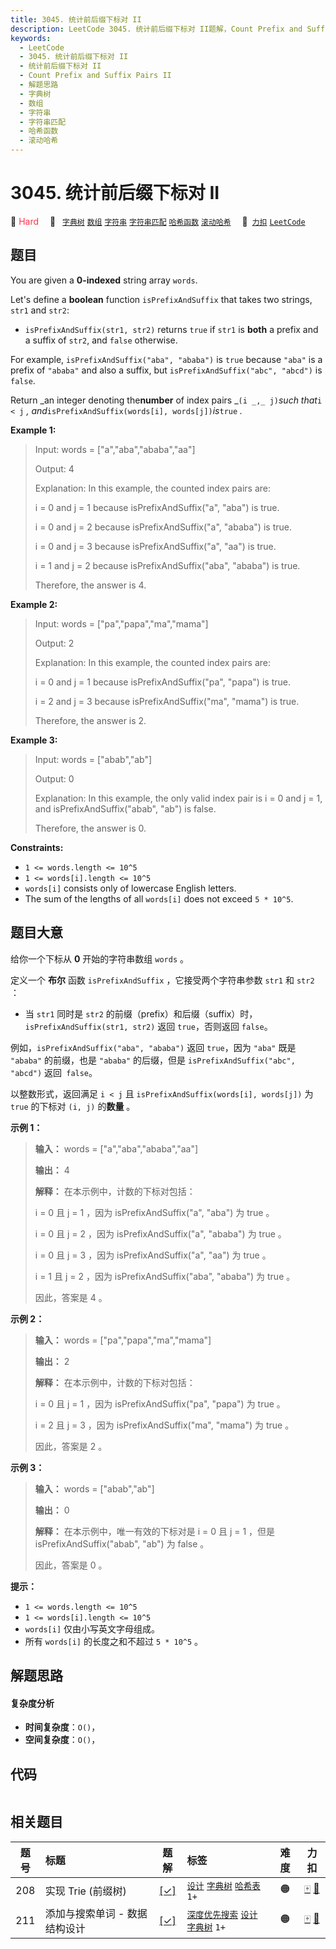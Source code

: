 ```yaml
---
title: 3045. 统计前后缀下标对 II
description: LeetCode 3045. 统计前后缀下标对 II题解，Count Prefix and Suffix Pairs II，包含解题思路、复杂度分析以及完整的 JavaScript 代码实现。
keywords:
  - LeetCode
  - 3045. 统计前后缀下标对 II
  - 统计前后缀下标对 II
  - Count Prefix and Suffix Pairs II
  - 解题思路
  - 字典树
  - 数组
  - 字符串
  - 字符串匹配
  - 哈希函数
  - 滚动哈希
---
```


# 3045. 统计前后缀下标对 II

🔴 <font color=#ff334b>Hard</font>&emsp; 🔖&ensp; [`字典树`](/tag/trie.md) [`数组`](/tag/array.md) [`字符串`](/tag/string.md) [`字符串匹配`](/tag/string-matching.md) [`哈希函数`](/tag/hash-function.md) [`滚动哈希`](/tag/rolling-hash.md)&emsp; 🔗&ensp;[`力扣`](https://leetcode.cn/problems/count-prefix-and-suffix-pairs-ii) [`LeetCode`](https://leetcode.com/problems/count-prefix-and-suffix-pairs-ii)

## 题目

You are given a **0-indexed** string array `words`.

Let's define a **boolean** function `isPrefixAndSuffix` that takes two
strings, `str1` and `str2`:

  * `isPrefixAndSuffix(str1, str2)` returns `true` if `str1` is **both** a prefix and a suffix of `str2`, and `false` otherwise.

For example, `isPrefixAndSuffix("aba", "ababa")` is `true` because `"aba"` is
a prefix of `"ababa"` and also a suffix, but `isPrefixAndSuffix("abc",
"abcd")` is `false`.

Return _an integer denoting the**number** of index pairs _`(i _,_ j)`_such
that_`i < j` _, and_`isPrefixAndSuffix(words[i], words[j])`_is_`true` _._



**Example 1:**

> Input: words = ["a","aba","ababa","aa"]
> 
> Output: 4
> 
> Explanation: In this example, the counted index pairs are:
> 
> i = 0 and j = 1 because isPrefixAndSuffix("a", "aba") is true.
> 
> i = 0 and j = 2 because isPrefixAndSuffix("a", "ababa") is true.
> 
> i = 0 and j = 3 because isPrefixAndSuffix("a", "aa") is true.
> 
> i = 1 and j = 2 because isPrefixAndSuffix("aba", "ababa") is true.
> 
> Therefore, the answer is 4.

**Example 2:**

> Input: words = ["pa","papa","ma","mama"]
> 
> Output: 2
> 
> Explanation: In this example, the counted index pairs are:
> 
> i = 0 and j = 1 because isPrefixAndSuffix("pa", "papa") is true.
> 
> i = 2 and j = 3 because isPrefixAndSuffix("ma", "mama") is true.
> 
> Therefore, the answer is 2.  

**Example 3:**

> Input: words = ["abab","ab"]
> 
> Output: 0
> 
> Explanation: In this example, the only valid index pair is i = 0 and j = 1, and isPrefixAndSuffix("abab", "ab") is false.
> 
> Therefore, the answer is 0.



**Constraints:**

  * `1 <= words.length <= 10^5`
  * `1 <= words[i].length <= 10^5`
  * `words[i]` consists only of lowercase English letters.
  * The sum of the lengths of all `words[i]` does not exceed `5 * 10^5`.


## 题目大意

给你一个下标从 **0** 开始的字符串数组 `words` 。

定义一个 **布尔** 函数 `isPrefixAndSuffix` ，它接受两个字符串参数 `str1` 和 `str2` ：

  * 当 `str1` 同时是 `str2` 的前缀（prefix）和后缀（suffix）时，`isPrefixAndSuffix(str1, str2)` 返回 `true`，否则返回 `false`。

例如，`isPrefixAndSuffix("aba", "ababa")` 返回 `true`，因为 `"aba"` 既是 `"ababa"`
的前缀，也是 `"ababa"` 的后缀，但是 `isPrefixAndSuffix("abc", "abcd")` 返回` false`。

以整数形式，返回满足 `i < j` 且 `isPrefixAndSuffix(words[i], words[j])` 为 `true` 的下标对
`(i, j)` 的**数量** 。



**示例 1：**

> 
> 
> 
> 
> 
> **输入：** words = ["a","aba","ababa","aa"]
> 
> **输出：** 4
> 
> **解释：** 在本示例中，计数的下标对包括：
> 
> i = 0 且 j = 1 ，因为 isPrefixAndSuffix("a", "aba") 为 true 。
> 
> i = 0 且 j = 2 ，因为 isPrefixAndSuffix("a", "ababa") 为 true 。
> 
> i = 0 且 j = 3 ，因为 isPrefixAndSuffix("a", "aa") 为 true 。
> 
> i = 1 且 j = 2 ，因为 isPrefixAndSuffix("aba", "ababa") 为 true 。
> 
> 因此，答案是 4 。

**示例 2：**

> 
> 
> 
> 
> 
> **输入：** words = ["pa","papa","ma","mama"]
> 
> **输出：** 2
> 
> **解释：** 在本示例中，计数的下标对包括：
> 
> i = 0 且 j = 1 ，因为 isPrefixAndSuffix("pa", "papa") 为 true 。
> 
> i = 2 且 j = 3 ，因为 isPrefixAndSuffix("ma", "mama") 为 true 。
> 
> 因此，答案是 2 。

**示例 3：**

> 
> 
> 
> 
> 
> **输入：** words = ["abab","ab"]
> 
> **输出：** 0
> 
> **解释：** 在本示例中，唯一有效的下标对是 i = 0 且 j = 1 ，但是 isPrefixAndSuffix("abab", "ab") 为 false 。
> 
> 因此，答案是 0 。



**提示：**

  * `1 <= words.length <= 10^5`
  * `1 <= words[i].length <= 10^5`
  * `words[i]` 仅由小写英文字母组成。
  * 所有 `words[i]` 的长度之和不超过 `5 * 10^5` 。


## 解题思路

#### 复杂度分析

- **时间复杂度**：`O()`，
- **空间复杂度**：`O()`，

## 代码

```javascript

```

## 相关题目

<!-- prettier-ignore -->
| 题号 | 标题 | 题解 | 标签 | 难度 | 力扣 |
| :------: | :------ | :------: | :------ | :------: | :------: |
| 208 | 实现 Trie (前缀树) | [[✓]](/problem/0208.md) |  [`设计`](/tag/design.md) [`字典树`](/tag/trie.md) [`哈希表`](/tag/hash-table.md) `1+` | 🟠 | [🀄️](https://leetcode.cn/problems/implement-trie-prefix-tree) [🔗](https://leetcode.com/problems/implement-trie-prefix-tree) |
| 211 | 添加与搜索单词 - 数据结构设计 | [[✓]](/problem/0211.md) |  [`深度优先搜索`](/tag/depth-first-search.md) [`设计`](/tag/design.md) [`字典树`](/tag/trie.md) `1+` | 🟠 | [🀄️](https://leetcode.cn/problems/design-add-and-search-words-data-structure) [🔗](https://leetcode.com/problems/design-add-and-search-words-data-structure) |